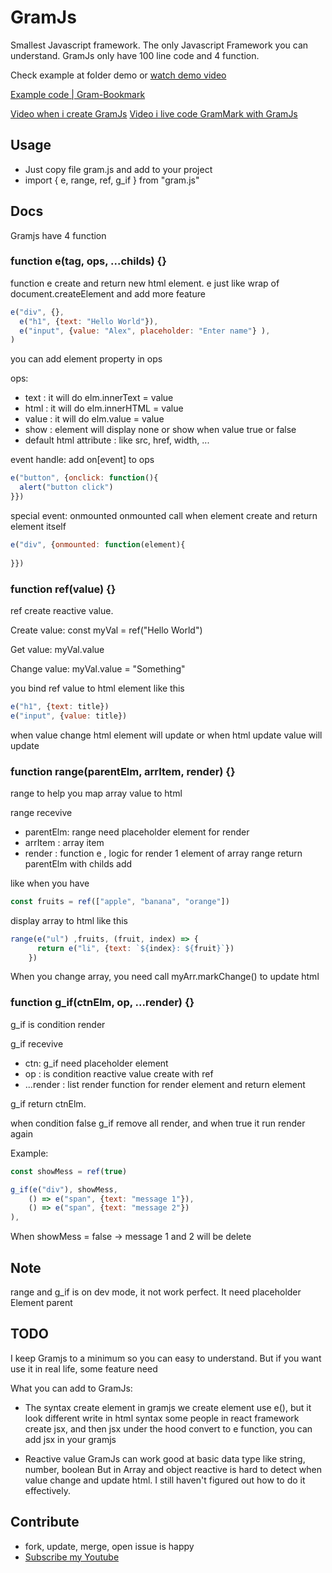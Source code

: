 # GramJs

Smallest Javascript framework. The only Javascript Framework you can understand.
GramJs only have 100 line code and 4 function.

Check example at folder demo or [watch demo video](https://youtu.be/ZJCYPME4gAE)

[Example code | Gram-Bookmark](https://github.com/codegram01/gram-bookmark)

[Video when i create GramJs](https://youtu.be/ZJCYPME4gAE)
[Video i live code GramMark with GramJs](https://www.youtube.com/live/W9ISlNhorr8?si=5TlUGfptC_WFhq0u)

## Usage
- Just copy file gram.js and add to your project 
- import { e, range, ref, g_if } from "gram.js"

## Docs
Gramjs have 4 function

### function e(tag, ops, ...childs) {}
function e create and return new html element.
e just like wrap of document.createElement and add more feature
```javascript
e("div", {},
  e("h1", {text: "Hello World"}),
  e("input", {value: "Alex", placeholder: "Enter name"} ),
)
```

you can add element property in ops

ops:
- text : it will do elm.innerText = value
- html : it will do elm.innerHTML = value
- value : it will do elm.value = value
- show : element will display none or show when value true or false
- default html attribute : like src, href, width, ...

event handle:
add on[event] to ops
```javascript
e("button", {onclick: function(){
  alert("button click")
}})
```

special event: onmounted
onmounted call when element create and return element itself
```javascript
e("div", {onmounted: function(element){
  
}})
```

### function ref(value) {}
ref create reactive value. 

Create value: const myVal = ref("Hello World")

Get value: myVal.value

Change value: myVal.value = "Something"

you bind ref value to html element like this
```javascript
e("h1", {text: title})
e("input", {value: title})
```
when value change html element will update
or when html update value will update

### function range(parentElm, arrItem, render) {}
range to help you map array value to html

range recevive
- parentElm: range need placeholder element for render
- arrItem : array item
- render : function e , logic for render 1 element of array
range return parentElm with childs add

like when you have 
```javascript
const fruits = ref(["apple", "banana", "orange"])
```
display array to html like this
```javascript
range(e("ul") ,fruits, (fruit, index) => {
      return e("li", {text: `${index}: ${fruit}`})
    })
```
When you change array, you need call myArr.markChange() to update html

### function g_if(ctnElm, op, ...render) {}
g_if is condition render

g_if recevive
- ctn: g_if need placeholder element 
- op : is condition reactive value create with ref
- ...render : list render function for render element and return 
element

g_if return ctnElm.

when condition false g_if remove all render, and when true it run render again 

Example:
```javascript
const showMess = ref(true)

g_if(e("div"), showMess,
    () => e("span", {text: "message 1"}),
    () => e("span", {text: "message 2"})
),
```
When showMess = false -> message 1 and 2 will be delete

## Note
range and g_if is on dev mode, it not work perfect. It need placeholder Element parent 

## TODO 
I keep Gramjs to a minimum so you can easy to understand.
But if you want use it in real life, some feature need 

What you can add to GramJs:
- The syntax create element
in gramjs we create element use e(), but it look different write in html syntax
some people in react framework create jsx, and then jsx under the hood convert to e function, you can add jsx in your gramjs

- Reactive value 
GramJs can work good at basic data type like string, number, boolean
But in Array and object reactive is hard to detect when value change and update html. I still haven't figured out how to do it effectively.

## Contribute
- fork, update, merge, open issue is happy
- [Subscribe my Youtube](https://www.youtube.com/@WingramOrg)
